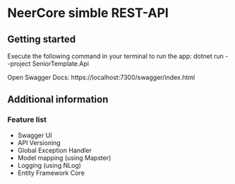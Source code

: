 # NeerCore simble REST-API

## Getting started

Execute the following command in your terminal to run the app: 
dotnet run --project SeniorTemplate.Api

Open Swagger Docs: https://localhost:7300/swagger/index.html


## Additional information

### Feature list

- Swagger UI
- API Versioning
- Global Exception Handler
- Model mapping (using Mapster)
- Logging (using NLog)
- Entity Framework Core
